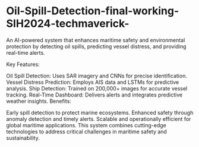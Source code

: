 # Oil-Spill-Detection-final-working-SIH2024-techmaverick-
An AI-powered system that enhances maritime safety and environmental protection by detecting oil spills, predicting vessel distress, and providing real-time alerts.

Key Features:

Oil Spill Detection: Uses SAR imagery and CNNs for precise identification.
Vessel Distress Prediction: Employs AIS data and LSTMs for predictive analysis.
Ship Detection: Trained on 200,000+ images for accurate vessel tracking.
Real-Time Dashboard: Delivers alerts and integrates predictive weather insights.
Benefits:

Early spill detection to protect marine ecosystems.
Enhanced safety through anomaly detection and timely alerts.
Scalable and operationally efficient for global maritime applications.
This system combines cutting-edge technologies to address critical challenges in maritime safety and sustainability.
